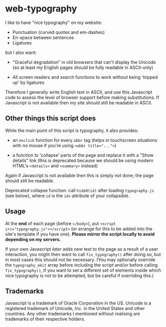 # web-typography

I like to have "nice typography" on my website:

* Punctuation (curved quotes and em-dashes)
* En-space between sentences
* Ligatures

but I also want:

* "Graceful degradation" in old browsers that can't display the Unicode
  (so at least my English pages should be fully readable in ASCII-only)

* All screen readers and search functions to work
  without being 'tripped up' by ligatures

Therefore I generally write English text in ASCII, and use this Javascript code
to assess the level of browser support before making substitutions.
If Javascript is not available then my site should still be readable in ASCII.

Other things this script does
-----------------------------

While the main point of this script is typography, it also provides:

* an `onclick` function for every `abbr` tag (helps in touchscreen situations
  with no mouse if you're using `<abbr title="...">`)

* a function to 'collapse' parts of the page and replace it with
  a "Show details" link (this is deprecated because we should be
  using modern HTML's `<details>` and `<summary>` instead)

Again if Javascript is not available then this is simply not done; the page
should still be readable.

Deprecated collapse function: call `hide0(id)` after loading
`typography.js` (see below), where `id` is the `id=` attribute of your
collapsible.

Usage
-----

At the **end** of each page (before `</body>`), put
`<script src="typography.js"></script>`
(or arrange for this to be added into the site's template if you have one).
**Please mirror the script locally to avoid depending on my servers.**

If your own Javascript _later_ adds new text to the page as a result of a user
interaction, you might then want to call `fix_typography()` after doing so, but
in most cases this should not be necessary. (You may optionally override the
`typography_omit` array before including the script and/or before calling
`fix_typography()`, if you want to set a different set of elements inside which
nice typography is not to be attempted, but be careful if overriding this.)

Trademarks
----------

Javascript is a trademark of Oracle Corporation in the US.
Unicode is a registered trademark of Unicode, Inc. in the United States and other countries.
Any other trademarks I mentioned without realising are trademarks of their respective holders.
